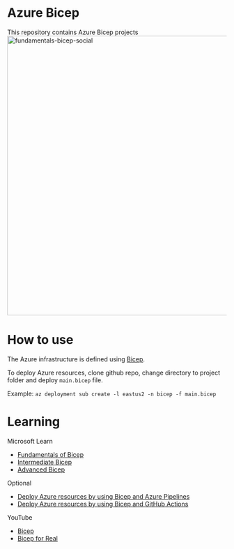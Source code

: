 # Azure Bicep
This repository contains Azure Bicep projects
<img width="641" alt="fundamentals-bicep-social" src="https://user-images.githubusercontent.com/87688021/210160156-e1a0fb6b-3d59-4a0e-b921-7adf96b9a195.png">
# How to use
The Azure infrastructure is defined using [Bicep](https://docs.microsoft.com/azure/azure-resource-manager/bicep/).

To deploy Azure resources, clone github repo, change directory to project folder and deploy `main.bicep` file. 

Example: 
        `az deployment sub create -l eastus2 -n bicep -f main.bicep`
# Learning
Microsoft Learn
- [Fundamentals of Bicep](https://learn.microsoft.com/en-us/training/paths/fundamentals-bicep/)
- [Intermediate Bicep](https://learn.microsoft.com/en-us/training/paths/intermediate-bicep/)
- [Advanced Bicep](https://learn.microsoft.com/en-us/training/paths/advanced-bicep/)

Optional
- [Deploy Azure resources by using Bicep and Azure Pipelines](https://learn.microsoft.com/en-us/training/paths/bicep-azure-pipelines/)
- [Deploy Azure resources by using Bicep and GitHub Actions](https://learn.microsoft.com/en-us/training/paths/bicep-github-actions/)

YouTube
- [Bicep](https://youtube.com/playlist?list=PLnWpsLZNgHzUWIDWI0lWCTsS8wC9UaJho)
- [Bicep for Real](https://youtube.com/playlist?list=PLeh9xH-kbPPY-6hUKuLKhFu_w2tKFVpl3)

